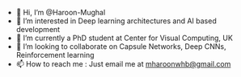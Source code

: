 - 👋 Hi, I’m @Haroon-Mughal
- 👀 I’m interested in Deep learning architectures and AI based development
- 🌱 I’m currently a PhD student at Center for Visual Computing, UK
- 💞️ I’m looking to collaborate on Capsule Networks, Deep CNNs, Reinforcement learning
- 📫 How to reach me : Just email me at mharoonwhb@gmail.com

<!---
Haroon-Mughal/Haroon-Mughal is a ✨ special ✨ repository because its `README.md` (this file) appears on your GitHub profile.
You can click the Preview link to take a look at your changes.
--->
